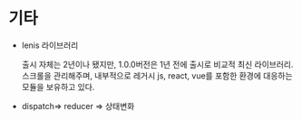 # 기타

- lenis 라이브러리

  출시 자체는 2년이나 됐지만, 1.0.0버전은 1년 전에 출시로 비교적 최신 라이브러리. 스크롤을 관리해주며, 내부적으로 레거시 js, react, vue를 포함한 환경에 대응하는 모듈을 보유하고 있다.

- dispatch=> reducer => 상태변화
